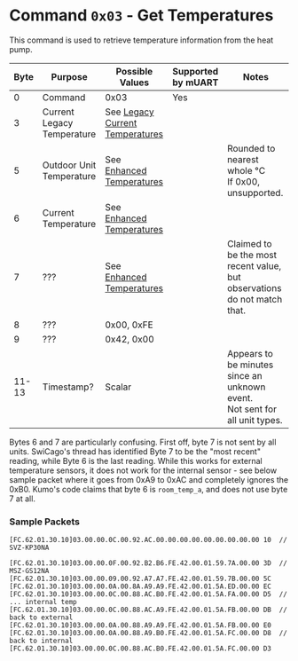 # Command `0x03` - Get Temperatures

This command is used to retrieve temperature information from the heat pump.

| Byte  | Purpose                    | Possible Values                                | Supported by mUART | Notes                                                                          |
|-------|----------------------------|------------------------------------------------|--------------------|--------------------------------------------------------------------------------|
| 0     | Command                    | 0x03                                           | Yes                |
| 3     | Current Legacy Temperature | See [Legacy Current Temperatures][legacy-temp] |                    |                                                                                |
| 5     | Outdoor Unit Temperature   | See [Enhanced Temperatures][enhanced-temp]     |                    | Rounded to nearest whole °C<br/>If 0x00, unsupported.                          |
| 6     | Current Temperature        | See [Enhanced Temperatures][enhanced-temp]     |                    |                                                                                |
| 7     | ???                        | See [Enhanced Temperatures][enhanced-temp]     |                    | Claimed to be the most recent value, but observations do not match that.       |
| 8     | ???                        | 0x00, 0xFE                                     |                    |                                                                                |
| 9     | ???                        | 0x42, 0x00                                     |                    |                                                                                |
| 11-13 | Timestamp?                 | Scalar                                         |                    | Appears to be minutes since an unknown event.<br/>Not sent for all unit types. |

Bytes 6 and 7 are particularly confusing. First off, byte 7 is not sent by all units. SwiCago's thread has identified 
Byte 7 to be the "most recent" reading, while Byte 6 is the last reading. While this works for external temperature 
sensors, it does not work for the internal sensor - see below sample packet where it goes from 0xA9 to 0xAC and 
completely ignores the 0xB0. Kumo's code claims that byte 6 is `room_temp_a`, and does not use byte 7 at all.

[legacy-temp]: ../../data-types/temperature-units.md#legacy-current-temperatures
[enhanced-temp]: ../../data-types/temperature-units.md#enhanced-temperatures

### Sample Packets

```
[FC.62.01.30.10]03.00.00.0C.00.92.AC.00.00.00.00.00.00.00.00.00 10  // SVZ-KP30NA

[FC.62.01.30.10]03.00.00.0F.00.92.B2.B6.FE.42.00.01.59.7A.00.00 3D  // MSZ-GS12NA
[FC.62.01.30.10]03.00.00.09.00.92.A7.A7.FE.42.00.01.59.7B.00.00 5C
[FC.62.01.30.10]03.00.00.0A.00.8A.A9.A9.FE.42.00.01.5A.ED.00.00 EC
[FC.62.01.30.10]03.00.00.0C.00.88.AC.B0.FE.42.00.01.5A.FA.00.00 D5  // ... internal temp
[FC.62.01.30.10]03.00.00.0C.00.88.AC.A9.FE.42.00.01.5A.FB.00.00 DB  // back to external
[FC.62.01.30.10]03.00.00.0A.00.88.A9.A9.FE.42.00.01.5A.FB.00.00 E0 
[FC.62.01.30.10]03.00.00.0A.00.88.A9.B0.FE.42.00.01.5A.FC.00.00 D8  // back to internal
[FC.62.01.30.10]03.00.00.0C.00.88.AC.B0.FE.42.00.01.5A.FC.00.00 D3
```